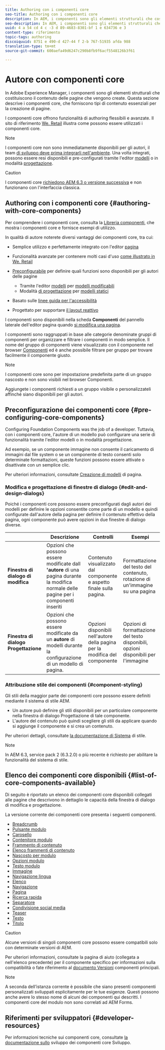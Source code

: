 ```yaml
---
title: Authoring con i componenti core
seo-title: Authoring con i componenti core
description: In AEM, i componenti sono gli elementi strutturali che costituiscono il contenuto delle pagine create - Componenti core offrono funzionalità di authoring flessibili e ricche di funzionalità.
seo-description: In AEM, i componenti sono gli elementi strutturali che costituiscono il contenuto delle pagine create - Componenti core offrono funzionalità di authoring flessibili e ricche di funzionalità.
uuid: 4 a 54 cd 4 c -3 d 89-4683-8301-bf 1 e 634736 e 3
content-type: riferimento
topic-tags: authoring
discoiquuid: 8751 e 490-d 427-44 f 2-b 767-51935 afda 988
translation-type: tm+mt
source-git-commit: 600aefa49d6247c290b8fb9f6acf5548126b3f61

---
```



# Autore con componenti core

In Adobe Experience Manager, i componenti sono gli elementi strutturali che costituiscono il contenuto delle pagine che vengono create. Questa sezione descrive i componenti core, che forniscono tipi di contenuto essenziali per la creazione di pagine.

I componenti core offrono funzionalità di authoring flessibili e avanzate. Il sito di riferimento [We. Retail](https://helpx.adobe.com/experience-manager/6-5/sites/developing/using/we-retail.html) illustra come possono essere utilizzati i componenti core.

>[!NOTE]
>
>I componenti core non sono immediatamente disponibili per gli autori, il team [di sviluppo deve prima integrarli nell&#39;ambiente](using.md). Una volta integrati, possono essere resi disponibili e pre-configurati tramite l&#39;editor [modelli](https://helpx.adobe.com/experience-manager/6-5/sites/authoring/using/templates.html) o in modalità [progettazione](https://helpx.adobe.com/experience-manager/6-5/sites/authoring/using/default-components-designmode.html).

>[!CAUTION]
>
>I componenti core [richiedono AEM 6.3 o versione successiva](versions.md) e non funzionano con l&#39;interfaccia classica.

## Authoring con i componenti core {#authoring-with-core-components}

Per comprendere i componenti core, consulta la [Libreria componenti](http://opensource.adobe.com/aem-core-wcm-components/library.html), che mostra i componenti core e fornisce esempi di utilizzo.

In qualità di autore noterete diversi vantaggi dei componenti core, tra cui:

* Semplice utilizzo e perfettamente integrato con l&#39;editor [pagina](https://helpx.adobe.com/experience-manager/6-5/sites/authoring/using/editing-content.html)
* Funzionalità avanzate per contenere molti casi d&#39;uso [come illustrato in We. Retail](https://helpx.adobe.com/experience-manager/6-5/sites/developing/using/we-retail.html)
* [Preconfigurabile](#pre-configuring-core-components) per definire quali funzioni sono disponibili per gli autori delle pagine
   * Tramite l&#39;editor [modelli](https://helpx.adobe.com/experience-manager/6-5/sites/authoring/using/templates.html) per [modelli modificabili](https://helpx.adobe.com/experience-manager/6-5/sites/developing/using/page-templates-editable.html)
   * Modalità [di progettazione](https://helpx.adobe.com/experience-manager/6-5/sites/authoring/using/default-components-designmode.html) per [modelli statici](https://helpx.adobe.com/experience-manager/6-5/sites/developing/using/page-templates-static.html)

* Basato sulle [linee guida per l&#39;accessibilità](https://helpx.adobe.com/experience-manager/6-5/managing/using/web-accessibility.html)

* Progettato per supportare [il layout reattivo](https://helpx.adobe.com/experience-manager/6-5/sites/authoring/using/responsive-layout.html)

I componenti sono disponibili nella scheda **Componenti** del pannello laterale dell&#39;editor pagina quando [si modifica una pagina](https://helpx.adobe.com/experience-manager/6-5/sites/authoring/using/editing-content.html).

I componenti sono raggruppati in base alle categorie denominate gruppi di componenti per organizzare e filtrare i componenti in modo semplice. Il nome del gruppo di componenti viene visualizzato con il componente nel browser [Componenti](https://helpx.adobe.com/experience-manager/6-5/sites/authoring/using/editing-content.html) ed è anche possibile filtrare per gruppo per trovare facilmente il componente giusto.

>[!NOTE]
>
>I componenti core sono per impostazione predefinita parte di un gruppo nascosto e non sono visibili nel browser Componenti.
>
>Aggiungete i componenti richiesti a un gruppo visibile o personalizzateli affinché siano disponibili per gli autori.

## Preconfigurazione dei componenti core {#pre-configuring-core-components}

Configuring Foundation Components was the job of a developer. Tuttavia, con i componenti core, l&#39;autore di un modello può configurare una serie di funzionalità tramite l&#39;editor modelli o in modalità progettazione.

Ad esempio, se un componente immagine non consente il caricamento di immagini dal file system o se un componente di testo consenti solo determinate formattazioni, queste funzioni possono essere attivate o disattivate con un semplice clic.

Per ulteriori informazioni, consultate [Creazione di modelli](https://helpx.adobe.com/experience-manager/6-5/sites/authoring/using/templates.html) di pagina.

### Modifica e progettazione di finestre di dialogo {#edit-and-design-dialogs}

Poiché i componenti core possono essere preconfigurati dagli autori dei modelli per definire le opzioni consentite come parte di un modello e quindi configurate dall&#39;autore della pagina per definire il contenuto effettivo della pagina, ogni componente può avere opzioni in due finestre di dialogo diverse.

|  | Descrizione | Controlli | Esempi |
|--- |--- |--- |--- |
| **Finestra di dialogo di modifica** | Opzioni che possono essere modificate dall **&#39;autore** di una pagina durante la modifica normale delle pagine per i componenti inseriti | Contenuto visualizzato dal componente e aspetto finale sulla pagina. | Formattazione del testo del contenuto, rotazione di un&#39;immagine su una pagina |
| **Finestra di dialogo Progettazione** | Opzioni che possono essere modificate da un **autore** di modelli durante la configurazione di un modello di pagina. | Opzioni disponibili nell&#39;autore della pagina per la modifica del componente | Opzioni di formattazione del testo disponibili, opzioni disponibili per l&#39;immagine |

### Attribuzione stile dei componenti {#component-styling}

Gli stili della maggior parte dei componenti core possono essere definiti mediante il sistema di stile AEM.

* Un autore può definire gli stili disponibili per un particolare componente nella finestra di dialogo Progettazione di tale componente.
* L&#39;autore del contenuto può quindi scegliere gli stili da applicare quando si aggiunge il componente e si crea un contenuto.

Per ulteriori dettagli, consultate [la documentazione di Sistema](https://helpx.adobe.com/experience-manager/6-5/sites/authoring/using/style-system.html) di stile.

>[!NOTE]
>
>In AEM 6.3, service pack 2 (6.3.2.0) o più recente è richiesto per abilitare la funzionalità del sistema di stile.

## Elenco dei componenti core disponibili {#list-of-core-components-available}

Di seguito è riportato un elenco dei componenti core disponibili collegati alle pagine che descrivono in dettaglio le capacità della finestra di dialogo di modifica e progettazione.

La versione corrente dei componenti core presenta i seguenti componenti.

* [Breadcrumb](breadcrumb.md)
* [Pulsante modulo](form-button.md)
* [Carosello](carousel.md)
* [Contenitore modulo](form-container.md)
* [Frammento di contenuto](content-fragment-component.md)
* [Elenco frammenti di contenuto](content-fragment-list.md)
* [Nascosto per modulo](form-hidden.md)
* [Opzioni modulo](form-options.md)
* [Testo modulo](form-text.md)
* [Immagine](image.md)
* [Navigazione lingua](language-navigation.md)
* [Elenco](list.md)
* [Navigazione](navigation.md)
* [Pagina](page.md)
* [Ricerca rapida](quick-search.md)
* [Separatore](separator.md)
* [Condivisione social media](sharing.md)
* [Teaser](teaser.md)
* [Testo](text.md)
* [Titolo](title.md)

>[!CAUTION]
>
>Alcune versioni di singoli componenti core possono essere compatibili solo con determinate versioni di AEM.
>
>Per ulteriori informazioni, consultate la pagina di aiuto (collegata a nell&#39;elenco precedente) per il componente specifico per informazioni sulla compatibilità o fate riferimento al [documento Versioni](versions.md) componenti principali.

>[!NOTE]
>
>A seconda dell’istanza corrente è possibile che siano presenti componenti personalizzati sviluppati esplicitamente per le tue esigenze. Questi possono anche avere lo stesso nome di alcuni dei componenti qui descritti.
>I componenti core del modulo non sono correlati ad AEM Forms.

## Riferimenti per sviluppatori {#developer-resources}

Per informazioni tecniche sui componenti core, consultate [la documentazione sullo](developing.md) sviluppo dei componenti core Sviluppo.
